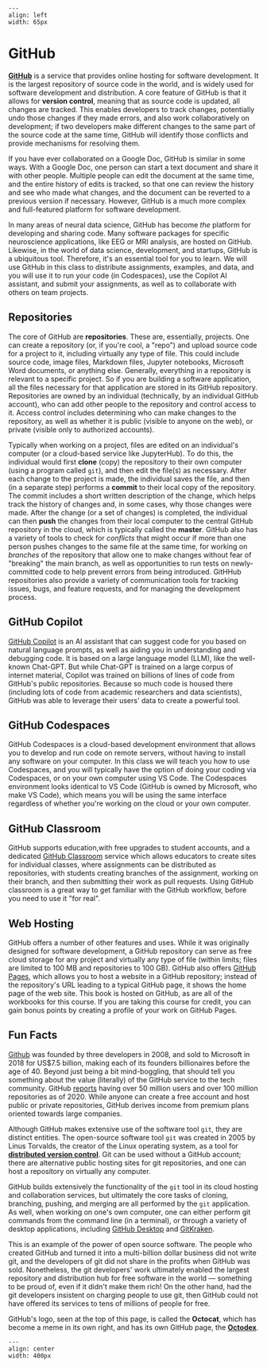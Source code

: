 ```{figure} images/github_octocat.png
---
align: left
width: 65px
```
# GitHub

[**GitHub**](https://github.org) is a service that provides online hosting for software development. It is the largest repository of source code in the world, and is widely used for software development and distribution. A core feature of GitHub is that it allows for **version control**, meaning that as source code is updated, all changes are tracked. This enables developers to track changes, potentially undo those changes if they made errors, and also work collaboratively on development; if two developers make different changes to the same part of the source code at the same time, GitHub will identify those conflicts and provide mechanisms for resolving them.

If you have ever collaborated on a Google Doc, GitHub is similar in some ways. With a Google Doc, one person can start a text document and share it with other people. Multiple people can edit the document at the same time, and the entire history of edits is tracked, so that one can review the history and see who made what changes, and the document can be reverted to a previous version if necessary. However, GitHub is a much more complex and full-featured platform for software development.

In many areas of neural data science, GitHub has become *the* platform for developing and sharing code. Many software packages for specific neuroscience applications, like EEG or MRI analysis, are hosted on GitHub. Likewise, in the world of data science, development, and startups, GitHub is a ubiquitous tool. Therefore, it's an essential tool for you to learn. We will use GitHub in this class to distribute assignments, examples, and data, and you will use it to run your code (in Codespaces), use the Copilot AI assistant, and submit your assignments, as well as to collaborate with others on team projects.

## Repositories

The core of GitHub are **repositories**. These are, essentially, projects. One can create a repository (or, if you're cool, a "repo") and upload source code for a project to it, including virtually any type of file. This could include source code, image files, Markdown files, Jupyter notebooks, Microsoft Word documents, or anything else. Generally, everything in a repository is relevant to a specific project. So if you are building a software application, all the files necessary for that application are stored in its GitHub repository. Repositories are owned by an individual (technically, by an individual GitHub account), who can add other people to the repository and control access to it. Access control includes determining who can make changes to the repository, as well as whether it is public (visible to anyone on the web), or private (visible only to authorized accounts).

Typically when working on a project, files are edited on an individual's computer (or a cloud-based service like JupyterHub). To do this, the individual would first **clone** (copy) the repository to their own computer (using a program called `git`), and then edit the file(s) as necessary. After each change to the project is made, the individual saves the file, and then (in a separate step) performs a **commit** to their local copy of the repository. The commit includes a short written description of the change, which helps track the history of changes and, in some cases, why those changes were made. After the change (or a set of changes) is completed, the individual can then **push** the changes from their local computer to the central GitHub repository in the cloud, which is typically called the **master**. GitHub also has a variety of tools to check for *conflicts* that might occur if more than one person pushes changes to the same file at the same time, for working on *branches* of the repository that allow one to make changes without fear of "breaking" the main branch, as well as opportunities to run tests on newly-committed code to help prevent errors from being introduced. GitHHub repositories also provide a variety of communication tools for tracking issues, bugs, and feature requests, and for managing the development process.

## GitHub Copilot
[GitHub Copilot](https://copilot.github.com/) is an AI assistant that can suggest code for you based on natural language prompts, as well as aiding you in understanding and debugging code. It is based on a large language model (LLM), like the well-known Chat-GPT. But while Chat-GPT is trained on a large corpus of internet material, Copilot was trained on billions of lines of code from GitHub's public repositories. Because so much code is housed there (including lots of code from academic researchers and data scientists), GitHub was able to leverage their users' data to create a powerful tool. 

## GitHub Codespaces
GitHub Codespaces is a cloud-based development environment that allows you to develop and run code on remote servers, without having to install any software on your computer. In this class we will teach you how to use Codespaces, and you will typically have the option of doing your coding via Codespaces, or on your own computer using VS Code. The Codespaces environment looks identical to VS Code (GitHub is owned by Microsoft, who make VS Code), which means you will be using the same interface regardless of whether you're working on the cloud or your own computer.

## GitHub Classroom
GitHub supports education,with free upgrades to student accounts, and a dedicated [GitHub Classroom](https://classroom.github.com/) service which allows educators to create sites for individual classes, where assignments can be distributed as repositories, with students creating branches of the assignment, working on their branch, and then submitting their work as pull requests. Using GitHub classroom is a great way to get familiar with the GitHub workflow, before you need to use it "for real".

## Web Hosting

GitHub offers a number of other features and uses. While it was originally designed for software development, a GitHub repository can serve as free cloud storage for any project and virtually any type of file (within limits; files are limited to 100 MB and repositories to 100 GB). GitHub also offers [GitHub Pages](https://pages.github.com/), which allows you to host a website in a GitHub repository; instead of the repository's URL leading to a typical GitHub page, it shows the home page of the web site. This book is hosted on GitHub, as are all of the workbooks for this course. If you are taking this course for credit, you can gain bonus points by creating a profile of your work on GitHub Pages.

## Fun Facts

[Github](https://en.wikipedia.org/wiki/GitHub) was founded by three developers in 2008, and sold to Microsoft in 2018 for US$7.5 billion, making each of its founders billionaires before the age of 40. Beyond just being a bit mind-boggling, that should tell you something about the value (literally) of the GitHub service to the tech community. GitHub [reports](https://github.com/about) having over 50 million users and over 100 million repositories as of 2020. While anyone can create a free account and host public or private repositories, GitHub derives income from premium plans oriented towards large companies.

Although GitHub makes extensive use of the software tool `git`, they are distinct entities. The open-source software tool `git` was created in 2005 by Linus Torvalds, the creator of the Linux operating system, as a tool for [**distributed version control**](https://en.wikipedia.org/wiki/Distributed_version_control). Git can be used without a GitHub account; there are alternative public hosting sites for git repositories, and one can host a repository on virtually any computer.

GitHub builds extensively the functionality of the `git` tool in its cloud hosting and collaboration services, but ultimately the core tasks of cloning, branching, pushing, and merging are all performed by the `git` application. As well, when working on one's own computer, one can either perform git commands from the command line (in a terminal), or through a variety of desktop applications, including [GitHub Desktop](https://desktop.github.com/) and [GitKraken](https://www.gitkraken.com/).

This is an example of the power of open source software. The people who created GitHub and turned it into a multi-billion dollar business did not write git, and the developers of git did not share in the profits when GitHub was sold. Nonetheless, the git developers' work ultimately enabled the largest repository and distribution hub for free software in the world — something to be proud of, even if it didn't make them rich! On the other hand, had the git developers insistent on charging people to use git, then GitHub could not have offered its services to tens of millions of people for free.

GitHub's logo, seen at the top of this page, is called the **Octocat**, which has become a meme in its own right, and has its own GitHub page, the [**Octodex**](https://octodex.github.com/).

```{figure} images/mountietocat.png
---
align: center
width: 400px
```
